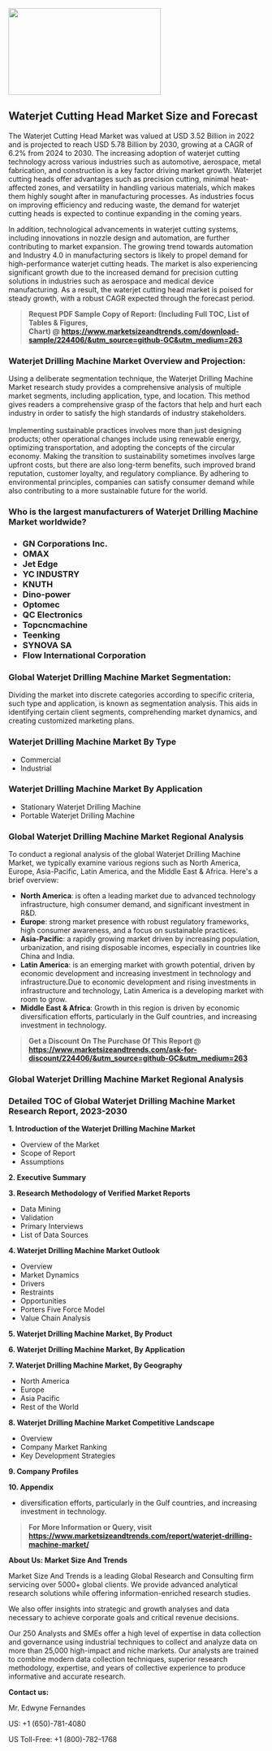 <p><img class="alignnone size-medium wp-image-20088" src="https://ffe5etoiles.com/wp-content/uploads/2024/12/MST1-300x171.png" alt="" width="300" height="171" /></p><h2>Waterjet Cutting Head Market Size and Forecast</h2><p>The Waterjet Cutting Head Market was valued at USD 3.52 Billion in 2022 and is projected to reach USD 5.78 Billion by 2030, growing at a CAGR of 6.2% from 2024 to 2030. The increasing adoption of waterjet cutting technology across various industries such as automotive, aerospace, metal fabrication, and construction is a key factor driving market growth. Waterjet cutting heads offer advantages such as precision cutting, minimal heat-affected zones, and versatility in handling various materials, which makes them highly sought after in manufacturing processes. As industries focus on improving efficiency and reducing waste, the demand for waterjet cutting heads is expected to continue expanding in the coming years.</p><p>In addition, technological advancements in waterjet cutting systems, including innovations in nozzle design and automation, are further contributing to market expansion. The growing trend towards automation and Industry 4.0 in manufacturing sectors is likely to propel demand for high-performance waterjet cutting heads. The market is also experiencing significant growth due to the increased demand for precision cutting solutions in industries such as aerospace and medical device manufacturing. As a result, the waterjet cutting head market is poised for steady growth, with a robust CAGR expected through the forecast period.</p></p><blockquote id="" class=""><strong>Request PDF Sample Copy of Report: (Including Full TOC, List of Tables &amp; Figures, Chart)&nbsp;@&nbsp;<strong><a href="https://www.marketsizeandtrends.com/download-sample/224406/&utm_source=github-GC&utm_medium=263" target="_blank">https://www.marketsizeandtrends.com/download-sample/224406/&utm_source=github-GC&utm_medium=263</a></strong></strong></blockquote><h3 id="" class="">Waterjet Drilling Machine Market&nbsp;Overview and Projection:</h3><p id="" class="">Using a deliberate segmentation technique, the Waterjet Drilling Machine Market research study provides a comprehensive analysis of multiple market segments, including application, type, and location. This method gives readers a comprehensive grasp of the factors that help and hurt each industry in order to satisfy the high standards of industry stakeholders. <br /> <br />Implementing sustainable practices involves more than just designing products; other operational changes include using renewable energy, optimizing transportation, and adopting the concepts of the circular economy. Making the transition to sustainability sometimes involves large upfront costs, but there are also long-term benefits, such improved brand reputation, customer loyalty, and regulatory compliance. By adhering to environmental principles, companies can satisfy consumer demand while also contributing to a more sustainable future for the world.</p><h3 id="" class="">Who is the largest manufacturers of&nbsp;Waterjet Drilling Machine Market worldwide?</h3><h3 class=""><p><ul><li>GN Corporations Inc. </li><li> OMAX </li><li> Jet Edge </li><li> YC INDUSTRY </li><li> KNUTH </li><li> Dino-power </li><li> Optomec </li><li> QC Electronics </li><li> Topcncmachine </li><li> Teenking </li><li> SYNOVA SA </li><li> Flow International Corporation</li></ul></p></h3><h3 id="" class="">Global&nbsp;Waterjet Drilling Machine Market Segmentation:</h3><p id="" class="">Dividing the market into discrete categories according to specific criteria, such type and application, is known as segmentation analysis. This aids in identifying certain client segments, comprehending market dynamics, and creating customized marketing plans.</p><h3 id="" class="">Waterjet Drilling Machine Market&nbsp;By Type</h3><p><p><ul><li>Commercial</li><li> Industrial</p></li></ul></p></p><h3 id="" class="">Waterjet Drilling Machine Market&nbsp;By Application</h3><p class=""><p><ul><li>Stationary Waterjet Drilling Machine</li><li> Portable Waterjet Drilling Machine</li></ul></p></p><h3 id="" class="">Global Waterjet Drilling Machine Market Regional Analysis</h3><p id="" class="">To conduct a regional analysis of the global Waterjet Drilling Machine Market, we typically examine various regions such as North America, Europe, Asia-Pacific, Latin America, and the Middle East &amp; Africa. Here's a brief overview:</p><ul><li><strong>North America</strong>: is often a leading market due to advanced technology infrastructure, high consumer demand, and significant investment in R&amp;D.</li><li><strong>Europe</strong>: strong market presence with robust regulatory frameworks, high consumer awareness, and a focus on sustainable practices.</li><li><strong>Asia-Pacific</strong>: a rapidly growing market driven by increasing population, urbanization, and rising disposable incomes, especially in countries like China and India.</li><li><strong>Latin America</strong>: is an emerging market with growth potential, driven by economic development and increasing investment in technology and infrastructure.Due to economic development and rising investments in infrastructure and technology, Latin America is a developing market with room to grow.</li><li><strong>Middle East &amp; Africa</strong>: Growth in this region is driven by economic diversification efforts, particularly in the Gulf countries, and increasing investment in technology.</li></ul><blockquote id="" class=""><strong>Get a Discount On The Purchase Of This Report @ <strong><a href="https://www.marketsizeandtrends.com/ask-for-discount/224406/&utm_source=github-GC&utm_medium=263" target="_blank">https://www.marketsizeandtrends.com/ask-for-discount/224406/&utm_source=github-GC&utm_medium=263</a></strong></strong></blockquote><h3 id="" class="">Global Waterjet Drilling Machine Market Regional Analysis</h3><h3 id="" class="">Detailed TOC of Global Waterjet Drilling Machine Market Research Report, 2023-2030</h3><p id="" class=""><strong>1. Introduction of the Waterjet Drilling Machine Market</strong></p><ul><li>Overview of the Market</li><li>Scope of Report</li><li>Assumptions</li></ul><p id="" class=""><strong>2. Executive Summary</strong></p><p id="" class=""><strong>3. Research Methodology of Verified Market Reports</strong></p><ul><li>Data Mining</li><li>Validation</li><li>Primary Interviews</li><li>List of Data Sources</li></ul><p id="" class=""><strong>4. Waterjet Drilling Machine Market Outlook</strong></p><ul><li>Overview</li><li>Market Dynamics</li><li>Drivers</li><li>Restraints</li><li>Opportunities</li><li>Porters Five Force Model</li><li>Value Chain Analysis</li></ul><p id="" class=""><strong>5. Waterjet Drilling Machine Market, By Product</strong></p><p id="" class=""><strong>6. Waterjet Drilling Machine Market, By Application</strong></p><p id="" class=""><strong>7. Waterjet Drilling Machine Market, By Geography</strong></p><ul><li>North America</li><li>Europe</li><li>Asia Pacific</li><li>Rest of the World</li></ul><p id="" class=""><strong>8. Waterjet Drilling Machine Market Competitive Landscape</strong></p><ul><li>Overview</li><li>Company Market Ranking</li><li>Key Development Strategies</li></ul><p id="" class=""><strong>9. Company Profiles</strong></p><p id="" class=""><strong>10. Appendix</strong></p><ul><li>diversification efforts, particularly in the Gulf countries, and increasing investment in technology.</li></ul><blockquote id="" class=""><strong>For More Information or Query, visit <strong><strong><a href="https://www.marketsizeandtrends.com/report/waterjet-drilling-machine-market/" target="_blank">https://www.marketsizeandtrends.com/report/waterjet-drilling-machine-market/</a></strong></strong></strong></blockquote><p id="" class=""><strong>About Us: Market Size And Trends</strong></p><p id="" class="">Market Size And Trends is a leading Global Research and Consulting firm servicing over 5000+ global clients. We provide advanced analytical research solutions while offering information-enriched research studies.</p><p id="" class="">We also offer insights into strategic and growth analyses and data necessary to achieve corporate goals and critical revenue decisions.</p><p id="" class="">Our 250 Analysts and SMEs offer a high level of expertise in data collection and governance using industrial techniques to collect and analyze data on more than 25,000 high-impact and niche markets. Our analysts are trained to combine modern data collection techniques, superior research methodology, expertise, and years of collective experience to produce informative and accurate research.</p><p id="" class=""><strong>Contact us:</strong></p><p id="" class="">Mr. Edwyne Fernandes</p><p id="" class="">US: +1 (650)-781-4080</p><p id="" class="">US Toll-Free: +1 (800)-782-1768</p>
